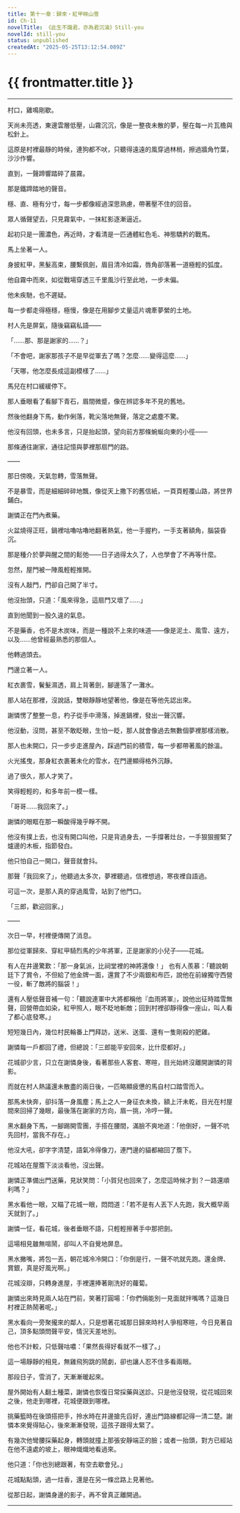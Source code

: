 ```yaml
---
title: 第十一章：歸來・紅甲映山雪
id: Ch-11
novelTitle: 《此生不識君，亦為君沉淪》Still-you
novelId: still-you
status: unpublished
createdAt: "2025-05-25T13:12:54.089Z"
---
```


# {{ frontmatter.title }}

<script setup>
import { useData } from 'vitepress'
const { frontmatter } = useData()
// 如果需要 withBase，可以取消註解下一行
// import { withBase } from 'vitepress'
</script>

---

村口，雞鳴剛歇。

天尚未亮透，東邊雲層低壓，山霧沉沉，像是一整夜未散的夢，壓在每一片瓦檐與松針上。

這原是村裡最靜的時候，連狗都不吠，只聽得遠遠的風穿過林梢，擦過牆角竹葉，沙沙作響。

直到，一聲蹄響踏碎了晨霧。

那是鐵蹄踏地的聲音。

穩、直、極有分寸，每一步都像經過深思熟慮，帶著壓不住的回音。

眾人循聲望去，只見霧氣中，一抹紅影逐漸逼近。

起初只是一團濃色，再近時，才看清是一匹通體紅色毛、神態驕矜的戰馬。

馬上坐著一人。

身披紅甲，黑髮高束，腰繫佩劍，眉目清冷如霜，唇角卻落著一道極輕的弧度。

他自霧中而來，如從戰場穿透三千里風沙行至此地，一步未偏。

他未疾馳，也不遲疑。

每一步都走得極穩，極慢，像是在用腳步丈量這片魂牽夢縈的土地。

村人先是屏氣，隨後竊竊私語——

「……那、那是謝家的……？」

「不會吧，謝家那孩子不是早從軍去了嗎？怎麼……變得這麼……」

「天哪，他怎麼長成這副模樣了……」

馬兒在村口緩緩停下。

那人垂眼看了看腳下青石，眉間微蹙，像在辨認多年不見的舊地。

然後他翻身下馬，動作俐落，靴尖落地無聲，落定之處塵不驚。

他沒有回頭，也未多言，只是抬起頭，望向前方那條蜿蜒向東的小徑——

那條通往謝家，通往記憶與夢裡那扇門的路。

——

那日傍晚，天氣忽轉，雪落無聲。

不是暴雪，而是細細碎碎地飄，像從天上撒下的舊信紙，一頁頁輕覆山路，將世界鋪白。

謝憐正在門內煮藥。

火盆燒得正旺，鍋裡咕嚕咕嚕地翻著熱氣，他一手握杓，一手支著額角，腦袋昏沉。

那是種介於夢與醒之間的鬆弛——日子過得太久了，人也學會了不再等什麼。

忽然，屋門被一陣風輕輕推開。

沒有人敲門，門卻自己開了半寸。

他沒抬頭，只道：「風來得急，這扇門又壞了……」

直到他聞到一股久違的氣息。

不是藥香，也不是木炭味，而是一種說不上來的味道——像是泥土、風雪、遠方，以及……他曾經最熟悉的那個人。

他轉過頭去。

門邊立著一人。

紅衣裹雪，鬢髮濕透，肩上背著劍，腳邊落了一灘水。

那人站在那裡，沒說話，雙眼靜靜地望著他，像是在等他先認出來。

謝憐愣了整整一息，杓子從手中滑落，掉進鍋裡，發出一聲沉響。

他沒動，沒問，甚至不敢眨眼，生怕一眨，那人就會像過去無數個夢裡那樣消散。

那人也未開口，只一步步走進屋內，踩過門前的積雪，每一步都帶著風的餘溫。

火光搖曳，那身紅衣裹著未化的雪水，在門邊顯得格外沉靜。

過了很久，那人才笑了。

笑得輕輕的，和多年前一模一樣。

「哥哥……我回來了。」

謝憐的眼眶在那一瞬酸得幾乎睜不開。

他沒有撲上去，也沒有開口叫他，只是背過身去，一手撐著灶台，一手狠狠握緊了爐邊的木板，指節發白。

他只怕自己一開口，聲音就會抖。

那聲「我回來了」，他聽過太多次，夢裡聽過，信裡想過，寒夜裡自語過。

可這一次，是那人真的穿過風雪，站到了他門口。

「三郎，歡迎回家。」

——

次日一早，村裡便傳開了消息。

那位從軍歸來、穿紅甲騎烈馬的少年將軍，正是謝家的小兒子——花城。

有人在井邊驚歎：「那一身氣派，比祠堂裡的神將還像！」 也有人羨慕：「聽說朝廷下了賞令，不但給了他金牌一面，還賞了不少兩銀和布匹，說他在前線獨守西營一役，斬了敵將的腦袋！」

還有人壓低聲音補一句：「聽說連軍中大將都稱他『血雨將軍』，說他出征時踏雪無聲，回營帶血如染，紅甲照人，眼不眨地斬敵；回到村裡卻靜得像一座山，叫人看了都心底發寒。」

短短幾日內，幾位村民輪番上門拜訪，送米、送蛋、還有一隻剛殺的肥雞。

謝憐每一戶都回了禮，但總說：「三郎能平安回來，比什麼都好。」

花城卻少言，只立在謝憐身後，看著那些人客套、寒暄，目光始終沒離開謝憐的背影。

而就在村人熱議還未散盡的兩日後，一匹略顯疲憊的馬自村口踏雪而入。

那馬未快奔，卻抖落一身風塵；馬上之人一身征衣未換，額上汗未乾，目光在村屋間來回掃了幾眼，最後落在謝家的方向，眉一挑，冷哼一聲。

黑水翻身下馬，一腳踢開雪團，手搭在腰間，滿臉不爽地道：「他倒好，一聲不吭先回村，當我不存在。」

他沒大吼，卻字字清楚，語氣冷得像刀，連門邊的貓都縮回了簷下。

花城站在屋簷下淡淡看他，沒出聲。

謝憐正準備出門送藥，見狀笑問：「小賀兒也回來了，怎麼這時候才到？一路還順利嗎？」

黑水看他一眼，又瞄了花城一眼，悶悶道：「若不是有人丟下人先跑，我大概早兩天就到了。」

謝憐一怔，看花城，後者垂眼不語，只輕輕擦著手中那把劍。

這場相見雖無喧鬧，卻叫人不自覺地屏息。

黑水撇嘴，將包一丟，朝花城冷冷開口：「你倒是行，一聲不吭就先跑。還金牌、賞銀，真是好風光啊。」

花城沒辯，只轉身進屋，手裡還捧著剛洗好的蘿蔔。

謝憐出來時見兩人站在門前，笑著打圓場：「你們倆能別一見面就拌嘴嗎？這幾日村裡正熱鬧著呢。」

黑水看向一旁聚攏來的鄰人，只是想著花城那日歸來時村人爭相寒暄，今日見著自己，頂多點頭問聲平安，情況天差地別。

他也不計較，只低聲咕噥：「果然長得好看就不一樣了。」

這一場靜靜的相見，無雞飛狗跳的鬧劇，卻也讓人忍不住多看兩眼。

那段日子，雪消了，天漸漸暖起來。

屋外開始有人翻土種菜，謝憐也恢復日常採藥與送診。只是他沒發現，從花城回來之後，他走到哪裡，花城便跟到哪裡。

挑藥籃時在後頭搭把手，拎水時在井邊搶先舀好，連出門路線都記得一清二楚。謝憐本來覺得貼心，後來漸漸發現，這孩子跟得太緊了。

有幾次他彎腰採藥起身，轉頭就撞上那張安靜端正的臉；或者一抬頭，對方已經站在他不遠處的坡上，眼神熾熾地看過來。

他只道：「你也別總跟著，有空去歇會兒。」

花城點點頭，過一炷香，還是在另一條岔路上見著他。

從那日起，謝憐身邊的影子，再不曾真正離開過。

---

